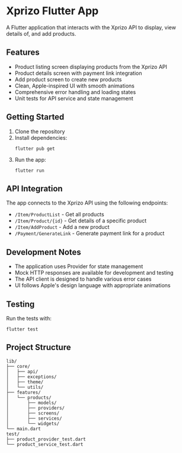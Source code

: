# Xprizo Flutter App

A Flutter application that interacts with the Xprizo API to display, view details of, and add products.

## Features

- Product listing screen displaying products from the Xprizo API
- Product details screen with payment link integration
- Add product screen to create new products
- Clean, Apple-inspired UI with smooth animations
- Comprehensive error handling and loading states
- Unit tests for API service and state management

## Getting Started

1. Clone the repository
2. Install dependencies:
   ```
   flutter pub get
   ```
3. Run the app:
   ```
   flutter run
   ```

## API Integration

The app connects to the Xprizo API using the following endpoints:

- `/Item/ProductList` - Get all products
- `/Item/Product/{id}` - Get details of a specific product
- `/Item/AddProduct` - Add a new product
- `/Payment/GenerateLink` - Generate payment link for a product

## Development Notes

- The application uses Provider for state management
- Mock HTTP responses are available for development and testing
- The API client is designed to handle various error cases
- UI follows Apple's design language with appropriate animations

## Testing

Run the tests with:

```
flutter test
```

## Project Structure

```
lib/
├── core/
│   ├── api/
│   ├── exceptions/
│   ├── theme/
│   └── utils/
├── features/
│   └── products/
│       ├── models/
│       ├── providers/
│       ├── screens/
│       ├── services/
│       └── widgets/
└── main.dart
test/
├── product_provider_test.dart
└── product_service_test.dart
```